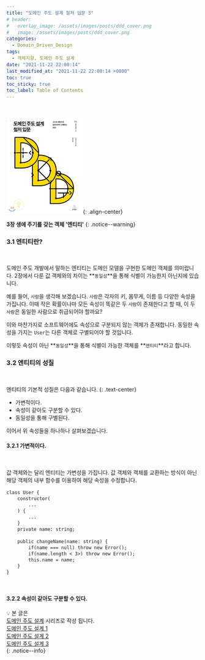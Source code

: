 ```yaml
---
title: "도메인 주도 설계 철저 입문 3"
# header:
#   overlay_image: /assets/images/posts/ddd_cover.png
#   image: /assets/images/posts/ddd_cover.png
categories:
  - Domain_Driven_Design
tags:
  - 객체지향, 도메인 주도 설계
date: "2021-11-22 22:00:14"
last_modified_at: "2021-11-22 22:00:14 +0800"
toc: true
toc_sticky: true
toc_label: Table of Contents
---
```

<br>

![책커버](/assets/images/posts/ddd_cover.png){: .align-center}
<br>

**3장 생에 주기를 갖는 객체 '엔티티'**
{: .notice--warning}
<br>

### 3.1 엔티티란?
<br>

도메인 주도 개발에서 말하는 엔티티는 도메인 모델을 구현한 도메인 객체를 의미랍니다.
2장에서 다룬 값 객체와의 차이는 **`동일성`**을 통해 식별이 가능한지 아닌지에 있습니다.

예를 들어,
`사람`을 생각해 보겠습니다. `사람`은 각자의 키, 몸무게, 이름 등 다양한 속성을 가집니다.
이때 작은 확률이나마 모든 속성이 똑같은 두 `사람`이 존재한다고 할 때, 이 두 `사람`은 동일한 사람으로 취급되어야 할까요?

이와 마찬가지로 소프트웨어에도 속성으로 구분되지 않는 객체가 존재합니다. 
동일한 속성을 가지는 `User`는 다른 객체로 구별되어야 할 것입니다.

이렇듯 속성이 아닌 **`동일성`**을 통해 식별이 가능한 객체를 **`엔티티`**라고 합니다.
<br>

### 3.2 엔티티의 성질
<br>

엔티티의 기본적 성질은 다음과 같습니다.
{: .text-center}

- 가변적이다.
- 속성이 같아도 구분할 수 있다.
- 동일성을 통해 구별된다.

이어서 위 속성들을 하나하나 살펴보겠습니다.

#### 3.2.1 가변적이다.
<br>

값 객체와는 달리 엔티티는 가변성을 가집니다.
값 객체와 객체를 교환하는 방식이 아닌 해당 객체의 내부 함수를 이용하여 해당 속성을 수정합니다.

```tsx
class User {
    constructor(
        ...
    ) {
        ...
    }
    private name: string;

    public changeName(name: string) {
        if(name === null) throw new Error();
        if(name.length < 3>) throw new Error();
        this.name = name;
    }
}
```
<br>

#### 3.2.2 속성이 같아도 구분할 수 있다.

 :bulb:
본 글은<br>
[도메인 주도 설계](https://kljopu.github.io/categories/#domain-driven-design) 시리즈로 작성 됩니다. <br>
[도메인 주도 설계 1](https://kljopu.github.io/domain_driven_design/ddd/) <br>
[도메인 주도 설계 2](https://kljopu.github.io/domain_driven_design/ddd2/) <br> 
[도메인 주도 설계 3](https://kljopu.github.io/domain_driven_design/ddd3/) <br> 
{: .notice--info}